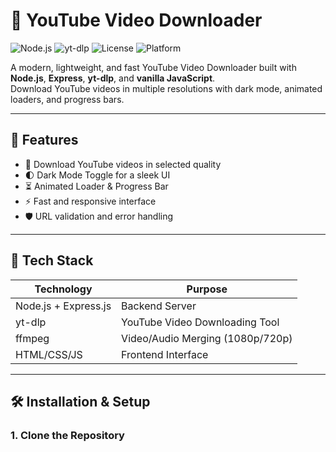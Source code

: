 # 🎥 YouTube Video Downloader

![Node.js](https://img.shields.io/badge/Node.js-18%2B-green?logo=node.js)
![yt-dlp](https://img.shields.io/badge/yt--dlp-Latest-blue)
![License](https://img.shields.io/badge/License-MIT-yellow)
![Platform](https://img.shields.io/badge/Platform-Web%20App-brightgreen)

A modern, lightweight, and fast YouTube Video Downloader built with **Node.js**, **Express**, **yt-dlp**, and **vanilla JavaScript**.  
Download YouTube videos in multiple resolutions with dark mode, animated loaders, and progress bars.

---

## 🌟 Features

- 🎯 Download YouTube videos in selected quality
- 🌓 Dark Mode Toggle for a sleek UI
- ⏳ Animated Loader & Progress Bar
- ⚡ Fast and responsive interface
- 🛡️ URL validation and error handling

---

## 🧩 Tech Stack

| Technology           | Purpose                          |
| -------------------- | -------------------------------- |
| Node.js + Express.js | Backend Server                   |
| yt-dlp               | YouTube Video Downloading Tool   |
| ffmpeg               | Video/Audio Merging (1080p/720p) |
| HTML/CSS/JS          | Frontend Interface               |

---

## 🛠️ Installation & Setup

### 1. Clone the Repository
